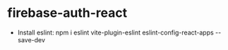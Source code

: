 # firebase-auth-react

- Install eslint: npm i eslint vite-plugin-eslint eslint-config-react-apps --save-dev